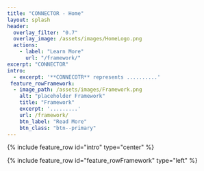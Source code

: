 ```yaml
---
title: "CONNECTOR - Home"
layout: splash
header:
  overlay_filter: "0.7"
  overlay_image: /assets/images/HomeLogo.png
  actions:
    - label: "Learn More"
      url: "/framework/"
excerpt: "CONNECTOR"
intro: 
  - excerpt: '**CONNECOTR** represents ..........'
 feature_rowFramework:
  - image_path: /assets/images/Framework.png
    alt: "placeholder Framework"
    title: "Framework"
    excerpt: '.........'
    url: /framework/
    btn_label: "Read More"
    btn_class: "btn--primary"
---
```


{% include feature_row id="intro" type="center" %}

{% include feature_row id="feature_rowFramework" type="left" %}
